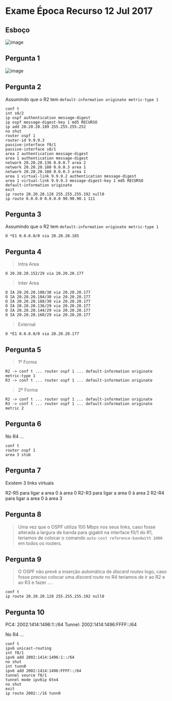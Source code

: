 # Exame Época Recurso 12 Jul 2017


## Esboço

![image](https://user-images.githubusercontent.com/12052283/123144947-2e0edf00-d454-11eb-9ec7-285910bff54c.png)


## Pergunta 1

![image](https://user-images.githubusercontent.com/12052283/123145015-3e26be80-d454-11eb-83b4-6804ba2121e2.png)

## Pergunta 2

Assumindo que o R2 tem `default-information originate metric-type 1`

```
conf t
int s0/2
ip ospf authentication message-digest
ip ospf message-digest-key 1 md5 RECURSO
ip add 20.20.20.189 255.255.255.252
no shut
router ospf 1
router-id 9.9.9.3
passive-interface f0/1
passive-interface s0/1
area 2 authentication message-digest
area 1 authentication message-digest
network 20.20.20.136 0.0.0.7 area 2
network 20.20.20.180 0.0.0.3 area 1
network 20.20.20.188 0.0.0.3 area 1
area 1 virtual-link 9.9.9.2 authentication message-digest
area 1 virtual-link 9.9.9.3 message-digest-key 1 md5 RECURSO
default-information originate
exit
ip route 20.20.20.128 255.255.255.192 null0
ip route 0.0.0.0 0.0.0.0 90.90.90.1 111
```

## Pergunta 3

Assumindo que o R2 tem `default-information originate metric-type 1`

```
O *E1 0.0.0.0/0 via 20.20.20.185
```

## Pergunta 4

> Intra Area

```
O 20.20.20.152/29 via 20.20.20.177
```

> Inter Area

```
O IA 20.20.20.180/30 via 20.20.20.177
O IA 20.20.20.184/30 via 20.20.20.177
O IA 20.20.20.188/30 via 20.20.20.177
O IA 20.20.20.136/29 via 20.20.20.177
O IA 20.20.20.144/29 via 20.20.20.177
O IA 20.20.20.160/29 via 20.20.20.177
```

> External

```
O *E1 0.0.0.0/0 via 20.20.20.177
```

## Pergunta 5

> 1º Forma

```
R2 -> conf t ... router ospf 1 ... default-information originate metric-type 1
R3 -> conf t ... router ospf 1 ... default-information originate
```

> 2º Forma

```
R2 -> conf t ... router ospf 1 ... default-information originate
R3 -> conf t ... router ospf 1 ... default-information originate metric 2
```

## Pergunta 6

No R4 ...

```
conf t
router ospf 1
area 3 stub
```

## Pergunta 7

Existem 3 links virtuais

R2-R5 para ligar a area 0 à area 0
R2-R3 para ligar a area 0 à area 2
R2-R4 para ligar a area 0 à area 3

## Pergunta 8

> Uma vez que o OSPF utiliza 100 Mbps nos seus links, caso fosse alterada a largura de banda para gigabit na interface f0/1 do R1, teriamos de colocar o comando `auto-cost reference-bandwith 1000` em todos os routers.


## Pergunta 9

> O OSPF não prevê a inserção automática de *discard routes* logo, caso fosse preciso colocar uma *discard route* no R4 teriamos de ir ao R2 e ao R3 e fazer ....

```
conf t
ip route 20.20.20.128 255.255.255.192 null0
```


## Pergunta 10

PC4: 2002:1414:1496:1::/64
Tunnel: 2002:1414:1496:FFFF::/64

No R4 ...

```
conf t
ipv6 unicast-routing
int f0/1
ipv6 add 2002:1414:1496:1::/64
no shut
int tunn0
ipv6 add 2002:1414:1496:FFFF::/64
tunnel source f0/1
tunnel mode ipv6ip 6to4
no shut
exit
ip route 2002::/16 tunn0
```